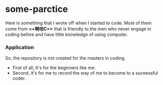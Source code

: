 # some-parctice
Here is something that I wrote off when I started to code. Most of them come from <strong><<啊哈C>></strong> that is friendly to the men who never engage in coding before and have little knowledge of using computer. 

### Application
So, the repository is not created for the masters in coding. 
   - First of all, It's for the beginners like me. 
   - Second, it's for me to record the way of me to become to a suceessful coder. 
   
